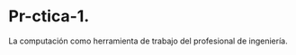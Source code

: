 # Pr-ctica-1.
La  computación  como   herramienta  de  trabajo   del  profesional de  ingeniería.  

